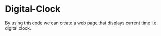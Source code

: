 # Digital-Clock
By using this code we can create a web page that displays current time i.e digital clock.
